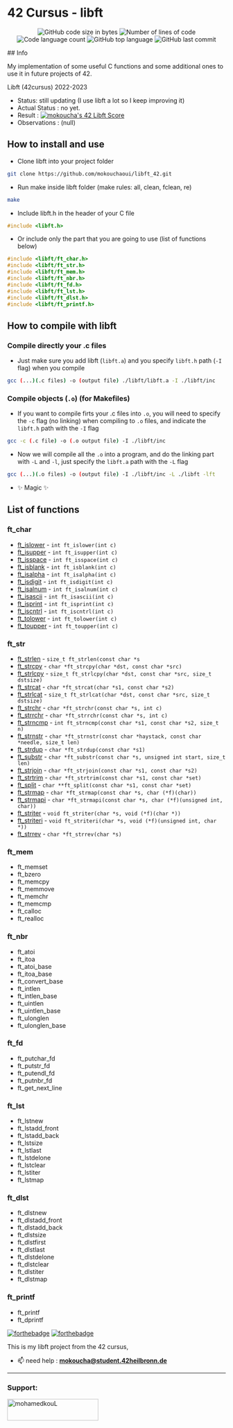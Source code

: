 # 42 Cursus - libft
<p align="center">
	<img alt="GitHub code size in bytes" src="https://img.shields.io/github/languages/code-size/appinha/42cursus-00-Libft?color=blueviolet" />
	<img alt="Number of lines of code" src="https://img.shields.io/tokei/lines/github/appinha/42cursus-00-Libft?color=blueviolet" />
	<img alt="Code language count" src="https://img.shields.io/github/languages/count/appinha/42cursus-00-Libft?color=blue" />
	<img alt="GitHub top language" src="https://img.shields.io/github/languages/top/appinha/42cursus-00-Libft?color=blue" />
	<img alt="GitHub last commit" src="https://img.shields.io/github/last-commit/appinha/42cursus-00-Libft?color=brightgreen" />
</p>
## Info

My implementation of some useful C functions and some additional ones to use it in future projects of 42.

Libft (42cursus) 2022-2023

- Status: still updating (I use libft a lot so I keep improving it)
- Actual Status : no yet.
- Result        : [![mokoucha's 42 Libft Score](https://badge42.vercel.app/api/v2/cl1kxr64e028609jmgc9kut79/project/2537395)](https://github.com/JaeSeoKim/badge42)
- Observations : (null)

## How to install and use

- Clone libft into your project folder

```sh
git clone https://github.com/mokouchaoui/libft_42.git
```

- Run make inside libft folder (make rules: all, clean, fclean, re)

```sh
make
```

- Include libft.h in the header of your C file

```c
#include <libft.h>
```

- Or include only the part that you are going to use (list of functions below)

```c
#include <libft/ft_char.h>
#include <libft/ft_str.h>
#include <libft/ft_mem.h>
#include <libft/ft_nbr.h>
#include <libft/ft_fd.h>
#include <libft/ft_lst.h>
#include <libft/ft_dlst.h>
#include <libft/ft_printf.h>
```

## How to compile with libft

### Compile directly your .c files

- Just make sure you add libft (`libft.a`) and you specify `libft.h` path (`-I` flag) when you compile

```sh
gcc (...)(.c files) -o (output file) ./libft/libft.a -I ./libft/inc
```

###  Compile objects (`.o`) (for Makefiles)

- If you want to compile firts your .c files into `.o`, you will need to specify the `-c` flag (no linking) when compiling to `.o` files, and indicate the `libft.h` path with the `-I` flag

```sh
gcc -c (.c file) -o (.o output file) -I ./libft/inc
```

- Now we will compile all the `.o` into a program, and do the linking part with `-L` and `-l`, just specify the `libft.a` path with the `-L` flag

```sh
gcc (...)(.o files) -o (output file) -I ./libft/inc -L ./libft -lft
```

- ✨ Magic ✨

## List of functions

### ft_char
- [ft_islower](https://github.com/mokouchaoui/libft/blob/main/src/ft_char/ft_islower.c) - `int ft_islower(int c)`
- [ft_isupper](https://github.com/mokouchaoui/libft/blob/main/src/ft_char/ft_isupper.c) - `int ft_isupper(int c)`
- [ft_isspace](https://github.com/mokouchaoui/libft/blob/main/src/ft_char/ft_isspace.c) - `int ft_isspace(int c)`
- [ft_isblank](https://github.com/mokouchaoui/libft/blob/main/src/ft_char/ft_isspace.c) - `int ft_isblank(int c)`
- [ft_isalpha](https://github.com/mokouchaoui/libft/blob/main/src/ft_char/ft_isalpha.c) - `int ft_isalpha(int c)`
- [ft_isdigit](https://github.com/mokouchaoui/libft/blob/main/src/ft_char/ft_isdigit.c) - `int ft_isdigit(int c)`
- [ft_isalnum](https://github.com/mokouchaoui/libft/blob/main/src/ft_char/ft_isalnum.c) - `int ft_isalnum(int c)`
- [ft_isascii](https://github.com/mokouchaoui/libft/blob/main/src/ft_char/ft_isascii.c) - `int ft_isascii(int c)`
- [ft_isprint](https://github.com/mokouchaoui/libft/blob/main/src/ft_char/ft_isprint.c) - `int ft_isprint(int c)`
- [ft_iscntrl](https://github.com/mokouchaoui/libft/blob/main/src/ft_char/ft_iscntrl.c) - `int ft_iscntrl(int c)`
- [ft_tolower](https://github.com/mokouchaoui/libft/blob/main/src/ft_char/ft_tolower.c) - `int ft_tolower(int c)`
- [ft_toupper](https://github.com/mokouchaoui/libft/blob/main/src/ft_char/ft_toupper.c) - `int ft_toupper(int c)`

### ft_str
- [ft_strlen](https://github.com/mokouchaoui/libft/blob/main/src/ft_str/ft_strlen.c) - `size_t ft_strlen(const char *s`
- [ft_strcpy](https://github.com/mokouchaoui/libft/blob/main/src/ft_str/ft_strcpy.c) - `char *ft_strcpy(char *dst, const char *src)`
- [ft_strlcpy](https://github.com/mokouchaoui/libft/blob/main/src/ft_str/ft_strlcpy.c) - `size_t ft_strlcpy(char *dst, const char *src, size_t dstsize)`
- [ft_strcat](https://github.com/mokouchaoui/libft/blob/main/src/ft_str/ft_strcat.c) - `char *ft_strcat(char *s1, const char *s2)`
- [ft_strlcat](https://github.com/mokouchaoui/libft/blob/main/src/ft_str/ft_strlcat.c) - `size_t ft_strlcat(char *dst, const char *src, size_t dstsize)`
- [ft_strchr](https://github.com/mokouchaoui/libft/blob/main/src/ft_str/ft_strchr.c) - `char *ft_strchr(const char *s, int c)`
- [ft_strrchr](https://github.com/mokouchaoui/libft/blob/main/src/ft_str/ft_strrchr.c) - `char *ft_strrchr(const char *s, int c)`
- [ft_strncmp](https://github.com/mokouchaoui/libft/blob/main/src/ft_str/ft_strncmp.c) - `int ft_strncmp(const char *s1, const char *s2, size_t n)`
- [ft_strnstr](https://github.com/mokouchaoui/libft/blob/main/src/ft_str/ft_strnstr.c) - `char *ft_strnstr(const char *haystack, const char *needle, size_t len)`
- [ft_strdup](https://github.com/mokouchaoui/libft/blob/main/src/ft_str/ft_strdup.c) - `char *ft_strdup(const char *s1)`
- [ft_substr](https://github.com/mokouchaoui/libft/blob/main/src/ft_str/ft_substr.c) - `char *ft_substr(const char *s, unsigned int start, size_t len)`
- [ft_strjoin](https://github.com/mokouchaoui/libft/blob/main/src/ft_str/ft_strjoin.c) - `char *ft_strjoin(const char *s1, const char *s2)`
- [ft_strtrim](https://github.com/mokouchaoui/libft/blob/main/src/ft_str/ft_strtrim.c) - `char *ft_strtrim(const char *s1, const char *set)`
- [ft_split](https://github.com/mokouchaoui/libft/blob/main/src/ft_str/ft_split.c) - `char **ft_split(const char *s1, const char *set)`
- [ft_strmap](https://github.com/mokouchaoui/libft/blob/main/src/ft_str/ft_strmap.c) - `char *ft_strmap(const char *s, char (*f)(char))`
- [ft_strmapi](https://github.com/mokouchaoui/libft/blob/main/src/ft_str/ft_strmapi.c) - `char *ft_strmapi(const char *s, char (*f)(unsigned int, char))`
- [ft_striter](https://github.com/mokouchaoui/libft/blob/main/src/ft_str/ft_striter.c) - `void ft_striter(char *s, void (*f)(char *))`
- [ft_striteri](https://github.com/mokouchaoui/libft/blob/main/src/ft_str/ft_striteri.c) - `void ft_striteri(char *s, void (*f)(unsigned int, char *))`
- [ft_strrev](https://github.com/mokouchaoui/libft/blob/main/src/ft_str/ft_strrev.c) - `char *ft_strrev(char *s)`

### ft_mem
- ft_memset
- ft_bzero
- ft_memcpy
- ft_memmove
- ft_memchr
- ft_memcmp
- ft_calloc
- ft_realloc

### ft_nbr
- ft_atoi
- ft_itoa
- ft_atoi_base
- ft_itoa_base
- ft_convert_base
- ft_intlen
- ft_intlen_base
- ft_uintlen
- ft_uintlen_base
- ft_ulonglen
- ft_ulonglen_base

### ft_fd
- ft_putchar_fd
- ft_putstr_fd
- ft_putendl_fd
- ft_putnbr_fd
- ft_get_next_line

### ft_lst
- ft_lstnew
- ft_lstadd_front
- ft_lstadd_back
- ft_lstsize
- ft_lstlast
- ft_lstdelone
- ft_lstclear
- ft_lstiter
- ft_lstmap

### ft_dlst
- ft_dlstnew
- ft_dlstadd_front
- ft_dlstadd_back
- ft_dlstsize
- ft_dlstfirst
- ft_dlstlast
- ft_dlstdelone
- ft_dlstclear
- ft_dlstiter
- ft_dlstmap

### ft_printf
- ft_printf
- ft_dprintf



[![forthebadge](https://forthebadge.com/images/badges/made-with-c.svg)](https://forthebadge.com)
[![forthebadge](https://forthebadge.com/images/badges/built-with-love.svg)](https://forthebadge.com)

This is my libft project from the 42 cursus,

- 📫 need help  : **mokoucha@student.42heilbronn.de**

<hr>

<h3 align="left">Support:</h3>
<p><a href="https://www.buymeacoffee.com/mohamedkouL"> <img align="left" src="https://cdn.buymeacoffee.com/buttons/v2/default-yellow.png" height="50" width="210" alt="mohamedkouL" /></a></p><br><br>
